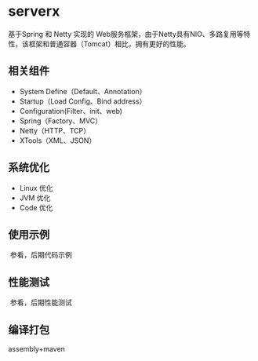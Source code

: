# serverx

基于Spring 和 Netty 实现的 Web服务框架，由于Netty具有NIO、多路复用等特性，该框架和普通容器（Tomcat）相比，拥有更好的性能。

## 相关组件

* System Define（Default、Annotation）
* Startup（Load Config、Bind address）
* Configuration(Filter、init、web)
* Spring（Factory、MVC）
* Netty（HTTP、TCP）
* XTools（XML、JSON）

## 系统优化
* Linux 优化
* JVM 优化
* Code 优化

## 使用示例
  参看，后期代码示例
  
## 性能测试
  参看，后期性能测试
  
## 编译打包
  assembly+maven

